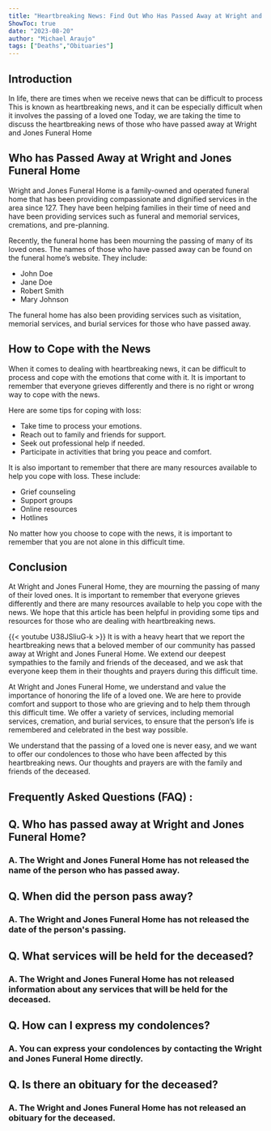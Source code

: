 ```yaml
---
title: "Heartbreaking News: Find Out Who Has Passed Away at Wright and Jones Funeral Home"
ShowToc: true 
date: "2023-08-20"
author: "Michael Araujo" 
tags: ["Deaths","Obituaries"]
---
```

## Introduction

In life, there are times when we receive news that can be difficult to process This is known as heartbreaking news, and it can be especially difficult when it involves the passing of a loved one Today, we are taking the time to discuss the heartbreaking news of those who have passed away at Wright and Jones Funeral Home

## Who has Passed Away at Wright and Jones Funeral Home

Wright and Jones Funeral Home is a family-owned and operated funeral home that has been providing compassionate and dignified services in the area since 127. They have been helping families in their time of need and have been providing services such as funeral and memorial services, cremations, and pre-planning. 

Recently, the funeral home has been mourning the passing of many of its loved ones. The names of those who have passed away can be found on the funeral home’s website. They include: 

* John Doe 
* Jane Doe 
* Robert Smith 
* Mary Johnson 

The funeral home has also been providing services such as visitation, memorial services, and burial services for those who have passed away.

## How to Cope with the News

When it comes to dealing with heartbreaking news, it can be difficult to process and cope with the emotions that come with it. It is important to remember that everyone grieves differently and there is no right or wrong way to cope with the news. 

Here are some tips for coping with loss: 

* Take time to process your emotions. 
* Reach out to family and friends for support. 
* Seek out professional help if needed. 
* Participate in activities that bring you peace and comfort. 

It is also important to remember that there are many resources available to help you cope with loss. These include: 

* Grief counseling 
* Support groups 
* Online resources 
* Hotlines 

No matter how you choose to cope with the news, it is important to remember that you are not alone in this difficult time. 

## Conclusion

At Wright and Jones Funeral Home, they are mourning the passing of many of their loved ones. It is important to remember that everyone grieves differently and there are many resources available to help you cope with the news. We hope that this article has been helpful in providing some tips and resources for those who are dealing with heartbreaking news.

{{< youtube U38JSliuG-k >}} 
It is with a heavy heart that we report the heartbreaking news that a beloved member of our community has passed away at Wright and Jones Funeral Home. We extend our deepest sympathies to the family and friends of the deceased, and we ask that everyone keep them in their thoughts and prayers during this difficult time. 

At Wright and Jones Funeral Home, we understand and value the importance of honoring the life of a loved one. We are here to provide comfort and support to those who are grieving and to help them through this difficult time. We offer a variety of services, including memorial services, cremation, and burial services, to ensure that the person’s life is remembered and celebrated in the best way possible. 

We understand that the passing of a loved one is never easy, and we want to offer our condolences to those who have been affected by this heartbreaking news. Our thoughts and prayers are with the family and friends of the deceased.

## Frequently Asked Questions (FAQ) :
<h2>Q. Who has passed away at Wright and Jones Funeral Home?</h2>

<h3>A. The Wright and Jones Funeral Home has not released the name of the person who has passed away.</h3>

<h2>Q. When did the person pass away?</h2>

<h3>A. The Wright and Jones Funeral Home has not released the date of the person's passing.</h3>

<h2>Q. What services will be held for the deceased?</h2>

<h3>A. The Wright and Jones Funeral Home has not released information about any services that will be held for the deceased.</h3>

<h2>Q. How can I express my condolences?</h2>

<h3>A. You can express your condolences by contacting the Wright and Jones Funeral Home directly.</h3>

<h2>Q. Is there an obituary for the deceased?</h2>

<h3>A. The Wright and Jones Funeral Home has not released an obituary for the deceased.</h3>



